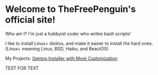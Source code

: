 # Welcome to TheFreePenguin's official site!

Who am I?
I'm just a hobbyist coder who writes bash scripts!

I like to install Linux+ distros, and make it easier to install the hard ones. (Linux+ meaning Linux, BSD, Haiku, and ReactOS)

My Projects:
[Gentoo Installer with More Customization](thefreepenguin.github.io/gentoo-quick-installer)

TEST FOR TEXT
